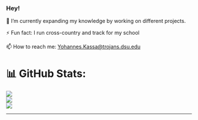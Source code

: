 ### Hey! 

<!--
**Kassa20/Kassa20** is a ✨ _special_ ✨ repository because its `README.md` (this file) appears on your GitHub profile.

Here are some ideas to get you started:

- 🔭 I’m currently working on ...
- 🌱 I’m currently learning ...
- 👯 I’m looking to collaborate on ...
- 🤔 I’m looking for help with ...
- 💬 Ask me about ...
- 📫 How to reach me: ...
- 😄 Pronouns: ...
- ⚡ Fun fact: ...
-->

🔭 I’m currently expanding my knowledge by working on different projects.
    
⚡ Fun fact: I run cross-country and track for my school 

📫 How to reach me: Yohannes.Kassa@trojans.dsu.edu



# 📊 GitHub Stats:
![](https://github-readme-stats.vercel.app/api?username=Kassa20&theme=dark&hide_border=false&include_all_commits=true&count_private=false)<br/>
![](https://github-readme-streak-stats.herokuapp.com/?user=Kassa20&theme=dark&hide_border=false)<br/>
![](https://github-readme-stats.vercel.app/api/top-langs/?username=Kassa20&theme=dark&hide_border=false&include_all_commits=true&count_private=false&layout=compact)

---
<!-- [![](https://visitcount.itsvg.in/api?id=Kassa20&icon=0&color=0)](https://visitcount.itsvg.in) -->

<!-- Proudly created with GPRM ( https://gprm.itsvg.in ) -->
